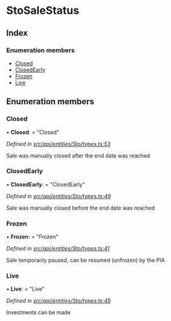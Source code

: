 # StoSaleStatus

## Index

### Enumeration members

* [Closed](stosalestatus.md#closed)
* [ClosedEarly](stosalestatus.md#closedearly)
* [Frozen](stosalestatus.md#frozen)
* [Live](stosalestatus.md#live)

## Enumeration members

### Closed

• **Closed**: = "Closed"

_Defined in_ [_src/api/entities/Sto/types.ts:53_](https://github.com/PolymathNetwork/polymesh-sdk/blob/23062de4/src/api/entities/Sto/types.ts#L53)

Sale was manually closed after the end date was reached

### ClosedEarly

• **ClosedEarly**: = "ClosedEarly"

_Defined in_ [_src/api/entities/Sto/types.ts:49_](https://github.com/PolymathNetwork/polymesh-sdk/blob/23062de4/src/api/entities/Sto/types.ts#L49)

Sale was manually closed before the end date was reached

### Frozen

• **Frozen**: = "Frozen"

_Defined in_ [_src/api/entities/Sto/types.ts:41_](https://github.com/PolymathNetwork/polymesh-sdk/blob/23062de4/src/api/entities/Sto/types.ts#L41)

Sale temporarily paused, can be resumed \(unfrozen\) by the PIA

### Live

• **Live**: = "Live"

_Defined in_ [_src/api/entities/Sto/types.ts:45_](https://github.com/PolymathNetwork/polymesh-sdk/blob/23062de4/src/api/entities/Sto/types.ts#L45)

Investments can be made

